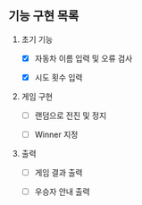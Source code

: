 
## 기능 구현 목록

1. 초기 기능

	- [x] 자동차 이름 입력 및 오류 검사

	- [x] 시도 횟수 입력

2. 게임 구현

	- [ ] 랜덤으로 전진 및 정지

	- [ ] Winner 지정

3. 출력

	- [ ] 게임 결과 출력

	- [ ] 우승자 안내 출력